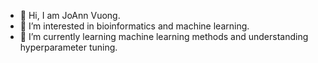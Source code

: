 - 👋 Hi, I am JoAnn Vuong.
- 👀 I’m interested in bioinformatics and machine learning.
- 🌱 I’m currently learning machine learning methods and understanding hyperparameter tuning. 

<!---
vuongjoann/vuongjoann is a ✨ special ✨ repository because its `README.md` (this file) appears on your GitHub profile.
You can click the Preview link to take a look at your changes.
--->
